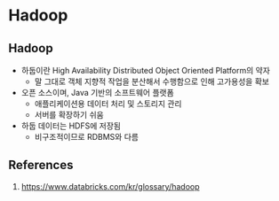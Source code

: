 # Hadoop

## Hadoop

- 하둡이란 High Availability Distributed Object Oriented Platform의 약자
  - 말 그대로 객체 지향적 작업을 분산해서 수행함으로 인해 고가용성을 확보
- 오픈 소스이며, Java 기반의 소프트웨어 플랫폼
  - 애플리케이션용 데이터 처리 및 스토리지 관리
  - 서버를 확장하기 쉬움
- 하둡 데이터는 HDFS에 저장됨
  - 비구조적이므로 RDBMS와 다름

## References

1. https://www.databricks.com/kr/glossary/hadoop
